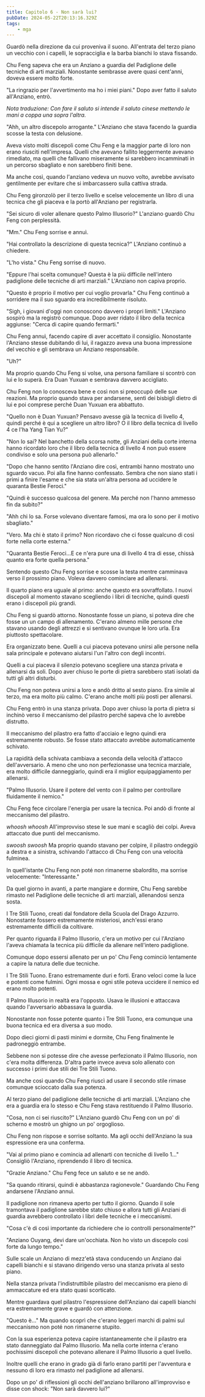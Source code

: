 ```yaml
---
title: Capitolo 6 - Non sarà lui?
pubDate: 2024-05-22T20:13:16.329Z
tags:
    - mga
---
```



Guardò nella direzione da cui proveniva il suono. All'entrata del terzo piano un vecchio con i capelli, le sopracciglia e la barba bianchi lo stava fissando.


Chu Feng sapeva che era un Anziano a guardia del Padiglione delle tecniche di arti marziali. Nonostante sembrasse avere quasi cent'anni, doveva essere molto forte.


"La ringrazio per l'avvertimento ma ho i miei piani." Dopo aver fatto il saluto all'Anziano, entrò.


<em>Nota traduzione: Con fare il saluto si intende il saluto cinese mettendo le mani a coppa una sopra l'altra.</em>


"Ahh, un altro discepolo arrogante." L'Anziano che stava facendo la guardia scosse la testa con delusione.


Aveva visto molti discepoli come Chu Feng e la maggior parte di loro non erano riusciti nell'impresa. Quelli che avevano fallito leggermente avevano rimediato, ma quelli che fallivano miseramente si sarebbero incamminati in un percorso sbagliato e non sarebbero finiti bene.


Ma anche così, quando l'anziano vedeva un nuovo volto, avrebbe avvisato gentilmente per evitare che si imbarcassero sulla cattiva strada.


Chu Feng gironzolò per il terzo livello e scelse velocemente un libro di una tecnica che gli piaceva e la portò all'Anziano per registrarla.


"Sei sicuro di voler allenare questo Palmo Illusorio?" L'anziano guardò Chu Feng con perplessità.


"Mm." Chu Feng sorrise e annuì.


"Hai controllato la descrizione di questa tecnica?" L'Anziano continuò a chiedere.


"L'ho vista." Chu Feng sorrise di nuovo.


"Eppure l'hai scelta comunque? Questa è la più difficile nell'intero padiglione delle tecniche di arti marziali." L'Anziano non capiva proprio.


"Questo è proprio il motivo per cui voglio provarla." Chu Feng continuò a sorridere ma il suo sguardo era incredibilmente risoluto.


"Sigh, i giovani d'oggi non conoscono davvero i propri limiti." L'Anziano sospirò ma la registrò comunque. Dopo aver ridato il libro della tecnica aggiunse: "Cerca di capire quando fermarti."


Chu Feng annuì, facendo capire di aver accettato il consiglio. Nonostante l'Anziano stesse dubitando di lui, il ragazzo aveva una buona impressione del vecchio e gli sembrava un Anziano responsabile.


"Uh?"


Ma proprio quando Chu Feng si volse, una persona familiare si scontrò con lui e lo superà. Era Duan Yuxuan e sembrava davvero accigliato.


Chu Feng non lo conosceva bene e così non si preoccupò delle sue reazioni. Ma proprio quando stava per andarsene, sentì dei bisbigli dietro di lui e poi comprese perché Duan Yuxuan era abbattuto.


"Quello non è Duan Yuxuan? Pensavo avesse già la tecnica di livello 4, quindi perché è qui a scegliere un altro libro? O il libro della tecnica di livello 4 ce l'ha Yang Tian Yu?"


"Non lo sai? Nel banchetto della scorsa notte, gli Anziani della corte interna hanno ricordato loro che il libro della tecnica di livello 4 non può essere condiviso e solo una persona può allenarlo."


"Dopo che hanno sentito l'Anziano dire così, entrambi hanno mostrato uno sguardo vacuo. Poi alla fine hanno confessato. Sembra che non siano stati i primi a finire l'esame e che sia stata un'altra persona ad uccidere le quaranta Bestie Feroci."


"Quindi è successo qualcosa del genere. Ma perché non l'hanno ammesso fin da subito?"


"Ahh chi lo sa. Forse volevano diventare famosi, ma ora lo sono per il motivo sbagliato."


"Vero. Ma chi è stato il primo? Non ricordavo che ci fosse qualcuno di così forte nella corte esterna."


"Quaranta Bestie Feroci...E ce n'era pure una di livello 4 tra di esse, chissà quanto era forte quella persona."


Sentendo questo Chu Feng sorrise e scosse la testa mentre camminava verso il prossimo piano. Voleva davvero cominciare ad allenarsi.


Il quarto piano era uguale al primo: anche questo era sovraffollato. I nuovi discepoli al momento stavano scegliendo i libri di tecniche, quindi questi erano i discepoli più grandi.


Chu Feng si guardò attorno. Nonostante fosse un piano, si poteva dire che fosse un un campo di allenamento. C'erano almeno mille persone che stavano usando degli attrezzi e si sentivano ovunque le loro urla. Era piuttosto spettacolare.


Era organizzato bene. Quelli a cui piaceva potevano unirsi alle persone nella sala principale e potevano aiutarsi l'un l'altro con degli incontri.


Quelli a cui piaceva il silenzio potevano scegliere una stanza privata e allenarsi da soli. Dopo aver chiuso le porte di pietra sarebbero stati isolati da tutti gli altri disturbi.


Chu Feng non poteva unirsi a loro e andò dritto al sesto piano. Era simile al terzo, ma era molto più calmo. C'erano anche molti più posti per allenarsi.


Chu Feng entrò in una stanza privata. Dopo aver chiuso la porta di pietra si inchinò verso il meccanismo del pilastro perché sapeva che lo avrebbe distrutto.


Il meccanismo del pilastro era fatto d'acciaio e legno quindi era estremamente robusto. Se fosse stato attaccato avrebbe automaticamente schivato.


La rapidità della schivata cambiava a seconda della velocità d'attacco dell'avversario. A meno che uno non perfezionasse una tecnica marziale, era molto difficile danneggiarlo, quindi era il miglior equipaggiamento per allenarsi.


"Palmo Illusorio. Usare il potere del vento con il palmo per controllare fluidamente il nemico."


Chu Feng fece circolare l'energia per usare la tecnica. Poi andò di fronte al meccanismo del pilastro.


*whoosh whoosh* All'improvviso stese le sue mani e scagliò dei colpi. Aveva attaccato due punti del meccanismo.


*swoosh swoosh* Ma proprio quando stavano per colpire, il pilastro ondeggiò a destra e a sinistra, schivando l'attacco di Chu Feng con una velocità fulminea.


In quell'istante Chu Feng non poté non rimanerne sbalordito, ma sorrise velocemente: "Interessante."


Da quel giorno in avanti, a parte mangiare e dormire, Chu Feng sarebbe rimasto nel Padiglione delle tecniche di arti marziali, allenandosi senza sosta.


I Tre Stili Tuono, creati dal fondatore della Scuola del Drago Azzurro. Nonostante fossero estremamente misteriosi, anch'essi erano estremamente difficili da coltivare.


Per quanto riguarda il Palmo Illusorio, c'era un motivo per cui l'Anziano l'aveva chiamata la tecnica più difficile da allenare nell'intero padiglione.


Comunque dopo essersi allenato per un po' Chu Feng cominciò lentamente a capire la natura delle due tecniche.


I Tre Stili Tuono. Erano estremamente duri e forti. Erano veloci come la luce e potenti come fulmini. Ogni mossa e ogni stile poteva uccidere il nemico ed erano molto potenti.


Il Palmo Illusorio in realtà era l'opposto. Usava le illusioni e attaccava quando l'avversario abbassava la guardia.


Nonostante non fosse potente quanto i Tre Stili Tuono, era comunque una buona tecnica ed era diversa a suo modo.


Dopo dieci giorni di pasti minimi e dormite, Chu Feng finalmente le padroneggiò entrambe.


Sebbene non si potesse dire che avesse perfezionato il Palmo Illusorio, non c'era molta differenza. D'altra parte invece aveva solo allenato con successo i primi due stili dei Tre Stili Tuono.


Ma anche così quando Chu Feng riuscì ad usare il secondo stile rimase comunque scioccato dalla sua potenza.


Al terzo piano del padiglione delle tecniche di arti marziali. L'Anziano che era a guardia era lo stesso e Chu Feng stava restituendo il Palmo Illusorio.


"Cosa, non ci sei riuscito?" L'Anziano guardò Chu Feng con un po' di scherno e mostrò un ghigno un po' orgoglioso.


Chu Feng non rispose e sorrise soltanto. Ma agli occhi dell'Anziano la sua espressione era una conferma.


"Vai al primo piano e comincia ad allenarti con tecniche di livello 1..." Consigliò l'Anziano, riprendendo il libro di tecnica.


"Grazie Anziano." Chu Feng fece un saluto e se ne andò.


"Sa quando ritirarsi, quindi è abbastanza ragionevole." Guardando Chu Feng andarsene l'Anziano annuì.


Il padiglione non rimaneva aperto per tutto il giorno. Quando il sole tramontava il padiglione sarebbe stato chiuso e allora tutti gli Anziani di guardia avrebbero controllato i libri delle tecniche e i meccanismi.


"Cosa c'è di così importante da richiedere che io controlli personalmente?"


"Anziano Ouyang, devi dare un'occhiata. Non ho visto un discepolo così forte da lungo tempo."


Sulle scale un Anziano di mezz'età stava conducendo un Anziano dai capelli bianchi e si stavano dirigendo verso una stanza privata al sesto piano.


Nella stanza privata l'indistruttibile pilastro del meccanismo era pieno di ammaccature ed era stato quasi scorticato.


Mentre guardava quel pilastro l'espressione dell'Anziano dai capelli bianchi era estremamente grave e guardò con attenzione.


"Questo è..." Ma quando scoprì che c'erano leggeri marchi di palmi sul meccanismo non poté non rimanerne stupito.


Con la sua esperienza poteva capire istantaneamente che il pilastro era stato danneggiato dal Palmo Illusorio. Ma nella corte interna c'erano pochissimi discepoli che potevano allenare il Palmo Illusorio a quel livello.


Inoltre quelli che erano in grado già di farlo erano partiti per l'avventura e nessuno di loro era rimasto nel padiglione ad allenarsi.


Dopo un po' di riflessioni gli occhi dell'anziano brillarono all'improvviso e disse con shock: "Non sarà davvero lui?"



